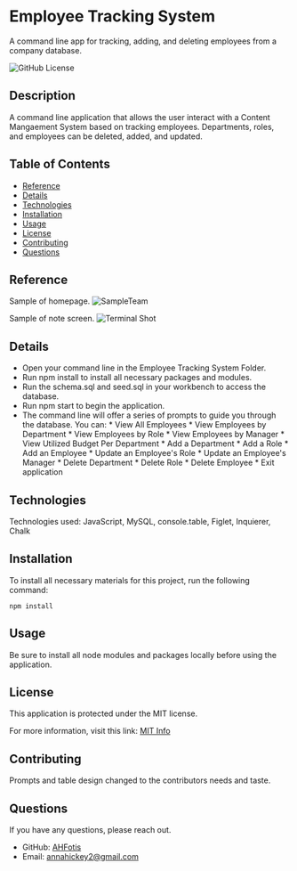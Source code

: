 # Employee Tracking System
A command line app for tracking, adding, and deleting employees from a company database.

![GitHub License](https://img.shields.io/badge/License-MIT-blue.svg)

## Description

A command line application that allows the user interact with a Content Mangaement System based on tracking employees. Departments, roles, and employees can be deleted, added, and updated.

## Table of Contents

* [Reference](#reference)
* [Details](#details)
* [Technologies](#technologies)
* [Installation](#installation)
* [Usage](#usage)
* [License](#license)
* [Contributing](#contributing)
* [Questions](#questions)
  
## Reference

  Sample of homepage.
 ![SampleTeam](Develop/Reference/NoteTakerHome.png)

  Sample of note screen.
  ![Terminal Shot](Develop/Reference/NoteTakerPage.png)


## Details
  * Open your command line in the Employee Tracking System Folder.
  * Run npm install to install all necessary packages and modules.
  * Run the schema.sql and seed.sql in your workbench to access the database.
  * Run npm start to begin the application.
  * The command line will offer a series of prompts to guide you through the database. You can: 
        * View All Employees
        * View Employees by Department
        * View Employees by Role
        * View Employees by Manager
        * View Utilized Budget Per Department
        * Add a Department
        * Add a Role
        * Add an Employee
        * Update an Employee's Role
        * Update an Employee's Manager
        * Delete Department
        * Delete Role
        * Delete Employee
        * Exit application

## Technologies
Technologies used: JavaScript, MySQL, console.table, Figlet, Inquierer, Chalk


## Installation

To install all necessary materials for this project, run the following command:

```
npm install
```

## Usage

Be sure to install all node modules and packages locally before using the application.

## License

This application is protected under the MIT license.

For more information, visit this link: [MIT Info](https://opensource.org/licenses/MIT)

## Contributing
Prompts and table design changed to the contributors needs and taste.

## Questions

If you have any questions, please reach out.
* GitHub: [AHFotis](https://github.com/AHFotis)
* Email: annahickey2@gmail.com
